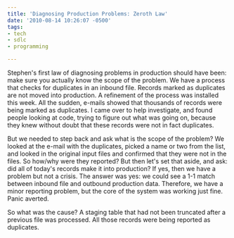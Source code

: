 ```yaml
---
title: 'Diagnosing Production Problems: Zeroth Law'
date: '2010-08-14 10:26:07 -0500'
tags:
- tech
- sdlc
- programming

---
```


Stephen's first law of diagnosing problems in production should have been: make
sure you actually know the scope of the problem. We have a process that checks
for duplicates in an inbound file. Records marked as duplicates are not moved
into production. A refinement of the process was installed this week. All the
sudden, e-mails showed that thousands of records were being marked as
duplicates. I came over to help investigate, and found people looking at code,
trying to figure out what was going on, because they knew without doubt that
these records were not in fact duplicates.

But we needed to step back and ask what is the scope of the problem? We looked
at the e-mail with the duplicates, picked a name or two from the list, and
looked in the original input files and confirmed that they were not in the
files. So how/why were they reported? But then let's set that aside, and ask:
did all of today's records make it into production? If yes, then we have a
problem but not a crisis. The answer was yes: we could see a 1-1 match between
inbound file and outbound production data. Therefore, we have a minor reporting
problem, but the core of the system was working just fine. Panic averted.

So what was the cause? A staging table that had not been truncated after a
previous file was processed. All those records were being reported as
duplicates.

<!-- truncate -->
